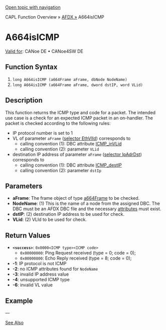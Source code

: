 [Open topic with navigation](../../../../../CANoeDEFamily.htm#Topics/CAPLFunctions/ADFX/Functions/CAPLfunctionA664isICMP.md)

CAPL Function Overview » [AFDX »](../CAPLfunctionsAFDXOverview.md) A664isICMP

# A664isICMP

[Valid for](../../../Shared/FeatureAvailability.md):  CANoe DE • CANoe4SW DE

## Function Syntax

1. `long A664isICMP (a664Frame aFrame, dbNode NodeName)`
2. `long A664isICMP (a664Frame aFrame, dword dstIP, word VLid)`

## Description

This function returns the ICMP type and code for a packet. The intended use case is a check for an expected ICMP packet in an on-handler. The packet is checked according to the following rules:

- IP protocol number is set to 1
- VL of parameter `aFrame` ([selector EthVlId](../CAPLfunctionsAFDXSelectors.md#EthVlId)) corresponds to
  - calling convention (1): DBC attribute [ICMP_inVLid](../../../CANoeCANalyzer/AFDX/afdxDBsupport/afdxDBsupportNodeAttributes.md#ICMP_inVLid)
  - calling convention (2): parameter `VLid`
- destination IP address of parameter `aFrame` ([selector IpAdrDst](../CAPLfunctionsAFDXSelectors.md#IpAdrDst)) corresponds to
  - calling convention (1): DBC attribute [ICMP_destIP](../../../CANoeCANalyzer/AFDX/afdxDBsupport/afdxDBsupportNodeAttributes.md#ICMP_destIP)
  - calling convention (2): parameter `dstIp`

## Parameters

- **aFrame**: The frame object of type [a664Frame](../../../CANoeCANalyzer/AFDX/capl/afdxDefineAFDXframe.md) to be checked.
- **NodeName**: (1) This is the name of a node from the assigned DBC. The DBC must be an AFDX DBC file and the necessary [attributes](../../../CANoeCANalyzer/AFDX/afdxDBsupport/afdxDBsupportNodeAttributes.md) must exist.
- **dstIP**: (2) destination IP address to be used for check.
- **VLid**: (2) VLId to be used for check.

## Return Values

- **`<success>`**: `0x0000<ICMP type><ICMP code>`
  - `0x00000000`: Ping Request received (type = 0; code = 0);
  - `0x00000800`: Echo Reply received (type = 8; code = 0);
- **<error> -1**: IP protocol is not ICMP
- **<error> -2**: no ICMP attributes found for `NodeName`
- **<error> -3**: invalid IP address value
- **<error> -4**: unsupported ICMP type
- **<error> -6**: invalid VL value

## Example

—

[See Also](javascript:void(0);)